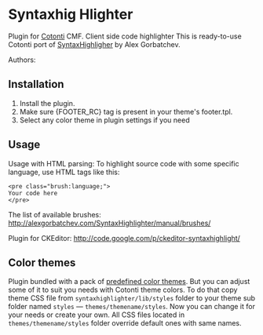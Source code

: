 Syntaxhig Hlighter
=================

Plugin for [Cotonti](https://www.cotonti.com) CMF. Client side code highlighter
This is ready-to-use Cotonti port of 
[SyntaxHighligher](https://github.com/syntaxhighlighter/syntaxhighlighter) by Alex Gorbatchev.

Authors:

## Installation

1. Install the plugin.
2. Make sure {FOOTER_RC} tag is present in your theme's footer.tpl.
3. Select any color theme in plugin settings if you need

## Usage

Usage with HTML parsing:
To highlight source code with some specific language, use HTML tags like this:
```
<pre class="brush:language;">
Your code here
</pre>
```

The list of available brushes: http://alexgorbatchev.com/SyntaxHighlighter/manual/brushes/

Plugin for CKEditor: http://code.google.com/p/ckeditor-syntaxhighlight/

## Color themes

Plugin bundled with a pack of [predefined color themes](http://alexgorbatchev.com/SyntaxHighlighter/manual/themes/).
But you can adjust some of it to suit you needs with Cotonti theme colors. To do that copy theme CSS file from
`syntaxhighlighter/lib/styles` folder to your theme sub folder named `styles` — `themes/themename/styles`.
Now you can change it for your needs or create your own. All CSS files located in `themes/themename/styles` folder
override default ones with same names.

